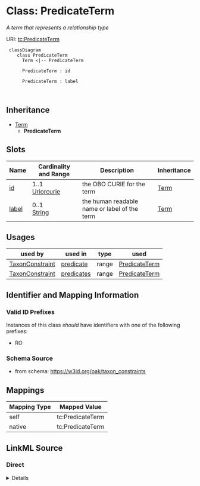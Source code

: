 # Class: PredicateTerm


_A term that represents a relationship type_





URI: [tc:PredicateTerm](https://w3id.org/linkml/taxon_constraints/PredicateTerm)




```{mermaid}
 classDiagram
    class PredicateTerm
      Term <|-- PredicateTerm
      
      PredicateTerm : id
        
      PredicateTerm : label
        
      
```





## Inheritance
* [Term](Term.md)
    * **PredicateTerm**



## Slots

| Name | Cardinality and Range | Description | Inheritance |
| ---  | --- | --- | --- |
| [id](id.md) | 1..1 <br/> [Uriorcurie](Uriorcurie.md) | the OBO CURIE for the term | [Term](Term.md) |
| [label](label.md) | 0..1 <br/> [String](String.md) | the human readable name or label of the term | [Term](Term.md) |





## Usages

| used by | used in | type | used |
| ---  | --- | --- | --- |
| [TaxonConstraint](TaxonConstraint.md) | [predicate](predicate.md) | range | [PredicateTerm](PredicateTerm.md) |
| [TaxonConstraint](TaxonConstraint.md) | [predicates](predicates.md) | range | [PredicateTerm](PredicateTerm.md) |






## Identifier and Mapping Information


### Valid ID Prefixes

Instances of this class *should* have identifiers with one of the following prefixes:

* RO








### Schema Source


* from schema: https://w3id.org/oak/taxon_constraints





## Mappings

| Mapping Type | Mapped Value |
| ---  | ---  |
| self | tc:PredicateTerm |
| native | tc:PredicateTerm |





## LinkML Source

<!-- TODO: investigate https://stackoverflow.com/questions/37606292/how-to-create-tabbed-code-blocks-in-mkdocs-or-sphinx -->

### Direct

<details>
```yaml
name: PredicateTerm
id_prefixes:
- RO
description: A term that represents a relationship type
from_schema: https://w3id.org/oak/taxon_constraints
is_a: Term

```
</details>

### Induced

<details>
```yaml
name: PredicateTerm
id_prefixes:
- RO
description: A term that represents a relationship type
from_schema: https://w3id.org/oak/taxon_constraints
is_a: Term
attributes:
  id:
    name: id
    description: the OBO CURIE for the term
    from_schema: https://w3id.org/oak/taxon_constraints
    rank: 1000
    identifier: true
    alias: id
    owner: PredicateTerm
    domain_of:
    - Term
    range: uriorcurie
    required: true
  label:
    name: label
    description: the human readable name or label of the term
    from_schema: https://w3id.org/oak/taxon_constraints
    rank: 1000
    slot_uri: rdfs:label
    alias: label
    owner: PredicateTerm
    domain_of:
    - Term
    range: string

```
</details>